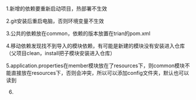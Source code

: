 1.新增的依赖要重新启动项目，热部署不生效

2.git安装后重启电脑，否则环境变量不生效

3.公共的依赖放在common，依赖的版本放置在trian的pom.xml

4.移动依赖发现找不到导入的模块依赖，有可能是新建的模块没有安装进入仓库（父项目clean，install把子模块安装进入仓库）

5.application.properties在member模块放在了resources下，则common模块不能直接放在resources下，否则会冲突，所以可以添加config文件夹，默认也可以读到

6.